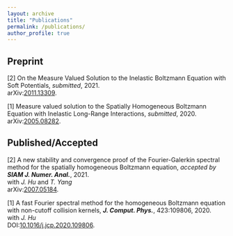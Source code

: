 ```yaml
---
layout: archive
title: "Publications"
permalink: /publications/
author_profile: true
---
```


Preprint
---

[2] On the Measure Valued Solution to the Inelastic Boltzmann Equation with Soft Potentials, _submitted_, 2021. <br>
    arXiv:[2011.13309](https://arxiv.org/abs/2011.13309).
    
[1] Measure valued solution to the Spatially Homogeneous Boltzmann Equation with Inelastic Long-Range Interactions, _submitted_, 2020.<br>
    arXiv:[2005.08282](https://arxiv.org/abs/2005.08282).


Published/Accepted
---

[2] A new stability and convergence proof of the Fourier-Galerkin spectral method for the spatially homogeneous Boltzmann equation, _accepted by **SIAM J. Numer. Anal.**_, 2021.<br>
    with _J. Hu_ and _T. Yang_<br>
    arXiv:[2007.05184](https://arxiv.org/abs/2007.05184).

[1] A fast Fourier spectral method for the homogeneous Boltzmann equation with non-cutoff collision kernels, _**J. Comput. Phys.**_, 423:109806, 2020. <br>
    with _J. Hu_<br>
    DOI:[10.1016/j.jcp.2020.109806](https://doi.org/10.1016/j.jcp.2020.109806).
